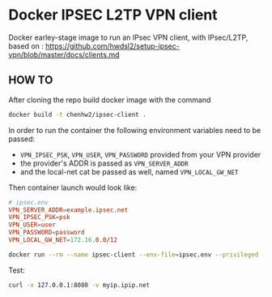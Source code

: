 # Docker IPSEC L2TP VPN client

Docker earley-stage image to run an IPsec VPN client, with IPsec/L2TP, based on : https://github.com/hwdsl2/setup-ipsec-vpn/blob/master/docs/clients.md

## HOW TO

After cloning the repo build docker image with the command

```bash
docker build -t chenhw2/ipsec-client .
```

In order to run the container the following environment variables need to be passed:

- `VPN_IPSEC_PSK`, `VPN_USER`, `VPN_PASSWORD` provided from your VPN provider
- the provider's ADDR is passed as `VPN_SERVER_ADDR`
- and the local-net cat be passed as well, named `VPN_LOCAL_GW_NET`

Then container launch would look like:

```conf
# ipsec.env
VPN_SERVER_ADDR=example.ipsec.net
VPN_IPSEC_PSK=psk
VPN_USER=user
VPN_PASSWORD=password
VPN_LOCAL_GW_NET=172.16.0.0/12
```

```bash
docker run --rm --name ipsec-client --env-file=ipsec.env --privileged -v=/lib/modules:/lib/modules:ro -p=8080:8080 chenhw2/ipsec-client
```

Test:

```bash
curl -x 127.0.0.1:8080 -v myip.ipip.net
```
